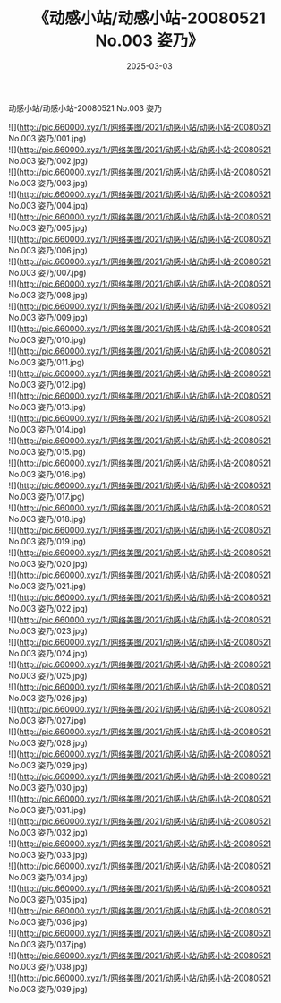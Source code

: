 ﻿---
layout: post
title:  《动感小站/动感小站-20080521 No.003 姿乃》
date:   2025-03-03
img: http://pic.660000.xyz/1:/网络美图/2021/动感小站/动感小站-20080521 No.003 姿乃/000.jpg
categories: [美女, 清纯, 唯美]
---

动感小站/动感小站-20080521 No.003 姿乃

 ![](http://pic.660000.xyz/1:/网络美图/2021/动感小站/动感小站-20080521 No.003 姿乃/001.jpg) <br>![](http://pic.660000.xyz/1:/网络美图/2021/动感小站/动感小站-20080521 No.003 姿乃/002.jpg) <br>![](http://pic.660000.xyz/1:/网络美图/2021/动感小站/动感小站-20080521 No.003 姿乃/003.jpg) <br>![](http://pic.660000.xyz/1:/网络美图/2021/动感小站/动感小站-20080521 No.003 姿乃/004.jpg) <br>![](http://pic.660000.xyz/1:/网络美图/2021/动感小站/动感小站-20080521 No.003 姿乃/005.jpg) <br>![](http://pic.660000.xyz/1:/网络美图/2021/动感小站/动感小站-20080521 No.003 姿乃/006.jpg) <br>![](http://pic.660000.xyz/1:/网络美图/2021/动感小站/动感小站-20080521 No.003 姿乃/007.jpg) <br>![](http://pic.660000.xyz/1:/网络美图/2021/动感小站/动感小站-20080521 No.003 姿乃/008.jpg) <br>![](http://pic.660000.xyz/1:/网络美图/2021/动感小站/动感小站-20080521 No.003 姿乃/009.jpg) <br>![](http://pic.660000.xyz/1:/网络美图/2021/动感小站/动感小站-20080521 No.003 姿乃/010.jpg) <br>![](http://pic.660000.xyz/1:/网络美图/2021/动感小站/动感小站-20080521 No.003 姿乃/011.jpg) <br>![](http://pic.660000.xyz/1:/网络美图/2021/动感小站/动感小站-20080521 No.003 姿乃/012.jpg) <br>![](http://pic.660000.xyz/1:/网络美图/2021/动感小站/动感小站-20080521 No.003 姿乃/013.jpg) <br>![](http://pic.660000.xyz/1:/网络美图/2021/动感小站/动感小站-20080521 No.003 姿乃/014.jpg) <br>![](http://pic.660000.xyz/1:/网络美图/2021/动感小站/动感小站-20080521 No.003 姿乃/015.jpg) <br>![](http://pic.660000.xyz/1:/网络美图/2021/动感小站/动感小站-20080521 No.003 姿乃/016.jpg) <br>![](http://pic.660000.xyz/1:/网络美图/2021/动感小站/动感小站-20080521 No.003 姿乃/017.jpg) <br>![](http://pic.660000.xyz/1:/网络美图/2021/动感小站/动感小站-20080521 No.003 姿乃/018.jpg) <br>![](http://pic.660000.xyz/1:/网络美图/2021/动感小站/动感小站-20080521 No.003 姿乃/019.jpg) <br>![](http://pic.660000.xyz/1:/网络美图/2021/动感小站/动感小站-20080521 No.003 姿乃/020.jpg) <br>![](http://pic.660000.xyz/1:/网络美图/2021/动感小站/动感小站-20080521 No.003 姿乃/021.jpg) <br>![](http://pic.660000.xyz/1:/网络美图/2021/动感小站/动感小站-20080521 No.003 姿乃/022.jpg) <br>![](http://pic.660000.xyz/1:/网络美图/2021/动感小站/动感小站-20080521 No.003 姿乃/023.jpg) <br>![](http://pic.660000.xyz/1:/网络美图/2021/动感小站/动感小站-20080521 No.003 姿乃/024.jpg) <br>![](http://pic.660000.xyz/1:/网络美图/2021/动感小站/动感小站-20080521 No.003 姿乃/025.jpg) <br>![](http://pic.660000.xyz/1:/网络美图/2021/动感小站/动感小站-20080521 No.003 姿乃/026.jpg) <br>![](http://pic.660000.xyz/1:/网络美图/2021/动感小站/动感小站-20080521 No.003 姿乃/027.jpg) <br>![](http://pic.660000.xyz/1:/网络美图/2021/动感小站/动感小站-20080521 No.003 姿乃/028.jpg) <br>![](http://pic.660000.xyz/1:/网络美图/2021/动感小站/动感小站-20080521 No.003 姿乃/029.jpg) <br>![](http://pic.660000.xyz/1:/网络美图/2021/动感小站/动感小站-20080521 No.003 姿乃/030.jpg) <br>![](http://pic.660000.xyz/1:/网络美图/2021/动感小站/动感小站-20080521 No.003 姿乃/031.jpg) <br>![](http://pic.660000.xyz/1:/网络美图/2021/动感小站/动感小站-20080521 No.003 姿乃/032.jpg) <br>![](http://pic.660000.xyz/1:/网络美图/2021/动感小站/动感小站-20080521 No.003 姿乃/033.jpg) <br>![](http://pic.660000.xyz/1:/网络美图/2021/动感小站/动感小站-20080521 No.003 姿乃/034.jpg) <br>![](http://pic.660000.xyz/1:/网络美图/2021/动感小站/动感小站-20080521 No.003 姿乃/035.jpg) <br>![](http://pic.660000.xyz/1:/网络美图/2021/动感小站/动感小站-20080521 No.003 姿乃/036.jpg) <br>![](http://pic.660000.xyz/1:/网络美图/2021/动感小站/动感小站-20080521 No.003 姿乃/037.jpg) <br>![](http://pic.660000.xyz/1:/网络美图/2021/动感小站/动感小站-20080521 No.003 姿乃/038.jpg) <br>![](http://pic.660000.xyz/1:/网络美图/2021/动感小站/动感小站-20080521 No.003 姿乃/039.jpg) <br>